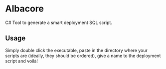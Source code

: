 # Albacore
C# Tool to generate a smart deployment SQL script.

## Usage
Simply double click the executable, paste in the directory where your scripts are (ideally, they should be ordered), 
give a name to the deployment script and voilà!
